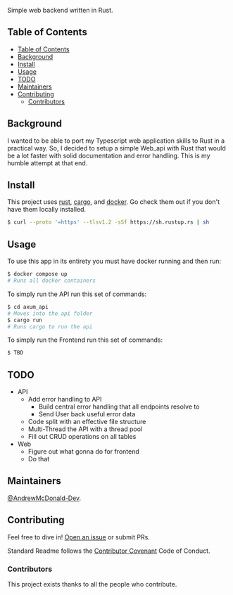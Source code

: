 Simple web backend written in Rust.

## Table of Contents

-   [Table of Contents](#table-of-contents)
-   [Background](#background)
-   [Install](#install)
-   [Usage](#usage)
-   [TODO](#todo)
-   [Maintainers](#maintainers)
-   [Contributing](#contributing)
    -   [Contributors](#contributors)

## Background

I wanted to be able to port my Typescript web application skills to Rust in a practical way. So, I decided to setup a simple Web_api with Rust that would be a lot faster with solid documentation and error handling. This is my humble attempt at that end.

## Install

This project uses [rust](https://www.rust-lang.org/), [cargo](https://github.com/rust-lang/cargo), and [docker](https://www.docker.com/). Go check them out if you don't have them locally installed.

```sh
$ curl --proto '=https' --tlsv1.2 -sSf https://sh.rustup.rs | sh
```

## Usage

To use this app in its entirety you must have docker running and then run:

```sh
$ docker compose up
# Runs all docker containers
```

To simply run the API run this set of commands:

```sh
$ cd axum_api
# Moves into the api folder
$ cargo run
# Runs cargo to run the api
```

To simply run the Frontend run this set of commands:

```sh
$ TBD
```

## TODO

-   API
    -   Add error handling to API
        -   Build central error handling that all endpoints resolve to
        -   Send User back useful error data
    -   Code split with an effective file structure
    -   Multi-Thread the API with a thread pool
    -   Fill out CRUD operations on all tables
-   Web
    -   Figure out what gonna do for frontend
    -   Do that

## Maintainers

[@AndrewMcDonald-Dev](https://github.com/AndrewMcDonald-Dev).

## Contributing

Feel free to dive in! [Open an issue](https://github.com/AndrewMcDonald-Dev/web_api/issues/new) or submit PRs.

Standard Readme follows the [Contributor Covenant](http://contributor-covenant.org/version/1/3/0/) Code of Conduct.

### Contributors

This project exists thanks to all the people who contribute.
<a href="https://github.com/AndrewMcDonald-Dev/web_api/graphs/contributors">
